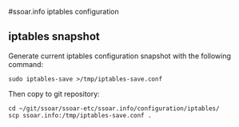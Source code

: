 #ssoar.info iptables configuration

## iptables snapshot
Generate current iptables configuration snapshot with the following command:

    sudo iptables-save >/tmp/iptables-save.conf

Then copy to git repository:

    cd ~/git/ssoar/ssoar-etc/ssoar.info/configuration/iptables/
    scp ssoar.info:/tmp/iptables-save.conf .

